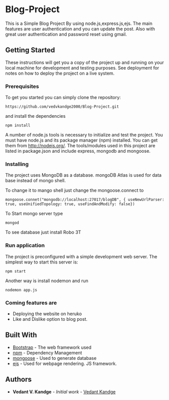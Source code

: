 # Blog-Project

This is a Simple Blog Project By using node.js,express.js,ejs. The main features are user authentication and you can update the post.
Also with great user authentication and password reset using gmail.

## Getting Started

These instructions will get you a copy of the project up and running on your local machine for development and testing purposes. See deployment for notes on how to deploy the project on a live system.

### Prerequisites

To get you started you can simply clone the repository:

```
https://github.com/vedvkandge2000/Blog-Project.git
```
and install the dependencies
```
npm install
```
A number of node.js tools is necessary to initialize and test the project. You must have node.js and its package manager (npm) installed. You can get them from http://nodejs.org/. The tools/modules used in this project are listed in package.json and include express, mongodb and mongoose.


### Installing

The project uses MongoDB as a database.
mongoDB Atlas is used for data base instead of mongo shell.



To change it to mango shell just change the mongoose.connect to

```
mongoose.connet("mongodb://localhost:27017/blogDB", { useNewUrlParser: true, useUnifiedTopology: true, useFindAndModify: false})
```
To Start mongo server type
```
mongod
```
To see database just install Robo 3T

### Run application

The project is preconfigured with a simple development web server. The simplest way to start this server is:
```
npm start
```

Another way is install nodemon and run 
```
nodemon app.js
```


### Coming features are

* Deploying the website on heruko
* Like and Dislike option to blog post.


## Built With

* [Bootstrap](https://getbootstrap.com/) - The web framework used
* [npm](https://www.npmjs.com/) - Dependency Management
* [mongoose](https://mongoosejs.com/docs/api/model.html) - Used to generate database
* [ejs](https://ejs.co/#install) - Used for webpage rendering. JS framework.


## Authors

* **Vedant V. Kandge** - *Initial work* - [Vedant Kandge](https://github.com/vedvkandge2000)


